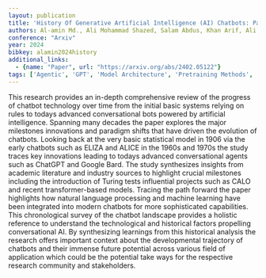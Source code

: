 ```yaml
---
layout: publication
title: 'History Of Generative Artificial Intelligence (AI) Chatbots: Past, Present, And Future Development'
authors: Al-amin Md., Ali Mohammad Shazed, Salam Abdus, Khan Arif, Ali Ashraf, Ullah Ahsan, Alam Md Nur, Chowdhury Shamsul Kabir
conference: "Arxiv"
year: 2024
bibkey: alamin2024history
additional_links:
  - {name: "Paper", url: "https://arxiv.org/abs/2402.05122"}
tags: ['Agentic', 'GPT', 'Model Architecture', 'Pretraining Methods', 'Reinforcement Learning', 'Survey Paper', 'Transformer']
---
```

This research provides an in-depth comprehensive review of the progress of chatbot technology over time from the initial basic systems relying on rules to todays advanced conversational bots powered by artificial intelligence. Spanning many decades the paper explores the major milestones innovations and paradigm shifts that have driven the evolution of chatbots. Looking back at the very basic statistical model in 1906 via the early chatbots such as ELIZA and ALICE in the 1960s and 1970s the study traces key innovations leading to todays advanced conversational agents such as ChatGPT and Google Bard. The study synthesizes insights from academic literature and industry sources to highlight crucial milestones including the introduction of Turing tests influential projects such as CALO and recent transformer-based models. Tracing the path forward the paper highlights how natural language processing and machine learning have been integrated into modern chatbots for more sophisticated capabilities. This chronological survey of the chatbot landscape provides a holistic reference to understand the technological and historical factors propelling conversational AI. By synthesizing learnings from this historical analysis the research offers important context about the developmental trajectory of chatbots and their immense future potential across various field of application which could be the potential take ways for the respective research community and stakeholders.
